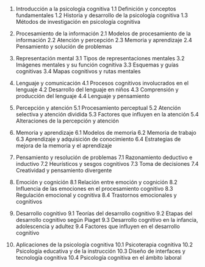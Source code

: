 1. Introducción a la psicología cognitiva
   1.1 Definición y conceptos fundamentales
   1.2 Historia y desarrollo de la psicología cognitiva
   1.3 Métodos de investigación en psicología cognitiva

2. Procesamiento de la información
   2.1 Modelos de procesamiento de la información
   2.2 Atención y percepción
   2.3 Memoria y aprendizaje
   2.4 Pensamiento y solución de problemas

3. Representación mental
   3.1 Tipos de representaciones mentales
   3.2 Imágenes mentales y su función cognitiva
   3.3 Esquemas y guías cognitivas
   3.4 Mapas cognitivos y rutas mentales

4. Lenguaje y comunicación
   4.1 Procesos cognitivos involucrados en el lenguaje
   4.2 Desarrollo del lenguaje en niños
   4.3 Comprensión y producción del lenguaje
   4.4 Lenguaje y pensamiento

5. Percepción y atención
   5.1 Procesamiento perceptual
   5.2 Atención selectiva y atención dividida
   5.3 Factores que influyen en la atención
   5.4 Alteraciones de la percepción y atención

6. Memoria y aprendizaje
   6.1 Modelos de memoria
   6.2 Memoria de trabajo
   6.3 Aprendizaje y adquisición de conocimiento
   6.4 Estrategias de mejora de la memoria y el aprendizaje

7. Pensamiento y resolución de problemas
   7.1 Razonamiento deductivo e inductivo
   7.2 Heurísticos y sesgos cognitivos
   7.3 Toma de decisiones
   7.4 Creatividad y pensamiento divergente

8. Emoción y cognición
   8.1 Relación entre emoción y cognición
   8.2 Influencia de las emociones en el procesamiento cognitivo
   8.3 Regulación emocional y cognitiva
   8.4 Trastornos emocionales y cognitivos

9. Desarrollo cognitivo
   9.1 Teorías del desarrollo cognitivo
   9.2 Etapas del desarrollo cognitivo según Piaget
   9.3 Desarrollo cognitivo en la infancia, adolescencia y adultez
   9.4 Factores que influyen en el desarrollo cognitivo

10. Aplicaciones de la psicología cognitiva
    10.1 Psicoterapia cognitiva
    10.2 Psicología educativa y de la instrucción
    10.3 Diseño de interfaces y tecnología cognitiva
    10.4 Psicología cognitiva en el ámbito laboral
